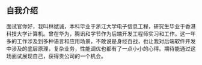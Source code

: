 ## 自我介绍

面试官你好，我叫林斌诚，本科毕业于浙江大学电子信息工程，研究生毕业于香港科技大学计算机。曾在华为，腾讯和字节作为后端开发工程师实习和工作。这一年多的工作涉及到多种语言和应用场景，不敢说是身经百战，也让我对后端软件开发中涉及的底层原理，复杂业务，性能调优也都有了一点小小的心得。期待能通过这场面试展现自己，获得贵公司的一个机会。

